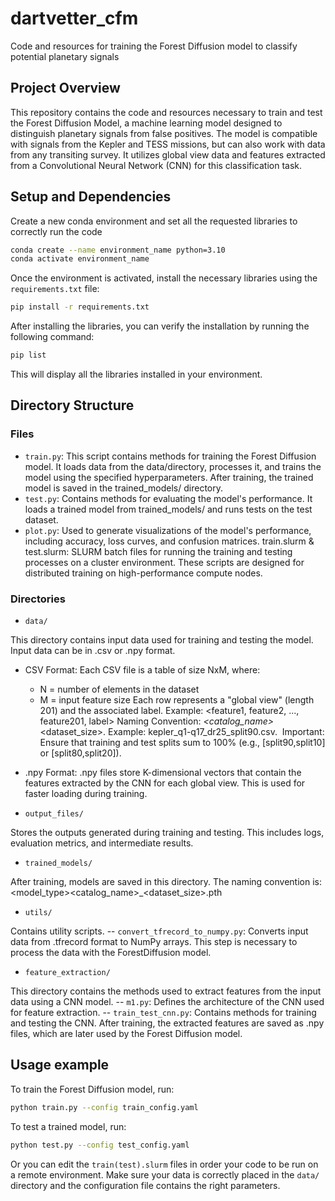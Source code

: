 # dartvetter_cfm
Code and resources for training the Forest Diffusion model to classify potential planetary signals

## Project Overview
This repository contains the code and resources necessary to train and test the Forest Diffusion Model, a machine learning model designed to distinguish planetary signals from false positives. The model is compatible with signals from the Kepler and TESS missions, but can also work with data from any transiting survey. It utilizes global view data and features extracted from a Convolutional Neural Network (CNN) for this classification task.

## Setup and Dependencies
Create a new conda environment and set all the requested libraries to correctly run the code

```bash
conda create --name environment_name python=3.10
conda activate environment_name
```
Once the environment is activated, install the necessary libraries using the `requirements.txt` file:
```bash
pip install -r requirements.txt
```
After installing the libraries, you can verify the installation by running the following command:
```bash
pip list
```
This will display all the libraries installed in your environment.


## Directory Structure
### Files
- `train.py`: This script contains methods for training the Forest Diffusion model. It loads data from the data/directory, processes it, and trains the model using the specified hyperparameters. After training, the trained model is saved in the trained_models/ directory.
- `test.py`: Contains methods for evaluating the model's performance. It loads a trained model from trained_models/ and runs tests on the test dataset.
- `plot.py`: Used to generate visualizations of the model's performance, including accuracy, loss curves, and confusion matrices.
train.slurm & test.slurm: SLURM batch files for running the training and testing processes on a cluster environment. These scripts are designed for distributed training on high-performance compute nodes.

### Directories
- `data/`
  
This directory contains input data used for training and testing the model. Input data can be in .csv or .npy format.
  - CSV Format: Each CSV file is a table of size NxM, where:
    - N = number of elements in the dataset
    - M = input feature size Each row represents a "global view" (length 201) and the associated label. Example: <feature1, feature2, ..., feature201, label>
Naming Convention: <mission>_<catalog_name>_<dataset_size>. Example: kepler_q1-q17_dr25_split90.csv.  Important: Ensure that training and test splits sum to 100% (e.g., [split90,split10] or [split80,split20]).

  - .npy Format: .npy files store K-dimensional vectors that contain the features extracted by the CNN for each global view. This is used for faster loading during training.

- `output_files/`
  
Stores the outputs generated during training and testing. This includes logs, evaluation metrics, and intermediate results.

- `trained_models/`
  
After training, models are saved in this directory. The naming convention is:
<model_type>_<mission>_<catalog_name>_<dataset_size>.pth

- `utils/`
  
Contains utility scripts.
-- `convert_tfrecord_to_numpy.py`: Converts input data from .tfrecord format to NumPy arrays. This step is necessary to process the data with the ForestDiffusion model.

- `feature_extraction/`
  
This directory contains the methods used to extract features from the input data using a CNN model.
-- `m1.py`: Defines the architecture of the CNN used for feature extraction.
-- `train_test_cnn.py`: Contains methods for training and testing the CNN. After training, the extracted features are saved as .npy files, which are later used by the Forest Diffusion model.


## Usage example

To train the Forest Diffusion model, run:

```bash
python train.py --config train_config.yaml
```

To test a trained model, run:
```bash
python test.py --config test_config.yaml
```

Or you can edit the `train(test).slurm` files in order your code to be run on a remote environment. Make sure your data is correctly placed in the `data/` directory and the configuration file contains the right parameters.
